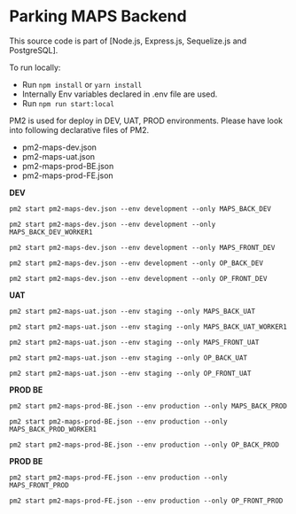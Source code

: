 # Parking MAPS Backend

This source code is part of [Node.js, Express.js, Sequelize.js and PostgreSQL].

To run locally:

* Run `npm install` or `yarn install`
* Internally Env variables declared in .env file are used.
* Run `npm run start:local`

PM2 is used for deploy in DEV, UAT, PROD environments. Please have look into following declarative files of PM2.

* pm2-maps-dev.json
* pm2-maps-uat.json
* pm2-maps-prod-BE.json
* pm2-maps-prod-FE.json

**DEV**

`pm2 start pm2-maps-dev.json --env development --only MAPS_BACK_DEV`

`pm2 start pm2-maps-dev.json --env development --only MAPS_BACK_DEV_WORKER1`

`pm2 start pm2-maps-dev.json --env development --only MAPS_FRONT_DEV`

`pm2 start pm2-maps-dev.json --env development --only OP_BACK_DEV`

`pm2 start pm2-maps-dev.json --env development --only OP_FRONT_DEV`

**UAT**

`pm2 start pm2-maps-uat.json --env staging --only MAPS_BACK_UAT`

`pm2 start pm2-maps-uat.json --env staging --only MAPS_BACK_UAT_WORKER1`

`pm2 start pm2-maps-uat.json --env staging --only MAPS_FRONT_UAT`

`pm2 start pm2-maps-uat.json --env staging --only OP_BACK_UAT`

`pm2 start pm2-maps-uat.json --env staging --only OP_FRONT_UAT`

**PROD BE**

`pm2 start pm2-maps-prod-BE.json --env production --only MAPS_BACK_PROD`

`pm2 start pm2-maps-prod-BE.json --env production --only MAPS_BACK_PROD_WORKER1`

`pm2 start pm2-maps-prod-BE.json --env production --only OP_BACK_PROD`

**PROD BE**

`pm2 start pm2-maps-prod-FE.json --env production --only MAPS_FRONT_PROD`

`pm2 start pm2-maps-prod-FE.json --env production --only OP_FRONT_PROD`
